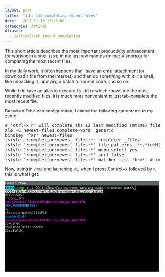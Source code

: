 ```yaml
---
layout: post
title:  "zsh: tab-completing recent files"
date:   2012-11-16 13:18:00
categories: Artikel
Aliases:
  - /Artikel/zsh_recent_completion
---
```



<p>
This short article describes the most important productivity enhancement for
working in a shell (zsh) in the last few months for me: A shortcut for
completing the most recent files.
</p>

<p>
In my daily work, it often happens that I save an email attachment (or download
a file from the internet) and then do something with it in a shell, like
unpacking it, applying a patch to source code, and so on.
</p>

<p>
While I do have an alias to execute <code>ls -hltr</code> which shows me the
most recently modified files, it is much more convenient to just tab-complete
the most recent file.
</p>

<p>
Based on Feh’s zsh configuration, I added the following statements to my zshrc:
</p>

<pre>
# 'ctrl-x r' will complete the 12 last modified (mtime) files/directories
zle -C newest-files complete-word _generic
bindkey '^Xr' newest-files
zstyle ':completion:newest-files:*' completer _files
zstyle ':completion:newest-files:*' file-patterns '*~.*(omN[1,12])'
zstyle ':completion:newest-files:*' menu select yes
zstyle ':completion:newest-files:*' sort false
zstyle ':completion:newest-files:*' matcher-list 'b:=*' # important
</pre>

<p>
Now, being in <code>/tmp</code> and launching <code>vi</code>, when I press
Control+x followed by r, this is what I get:
</p>

<img src="/Bilder/zsh-tab-complete-recent.png" alt="zsh: tab-completing recent files">
